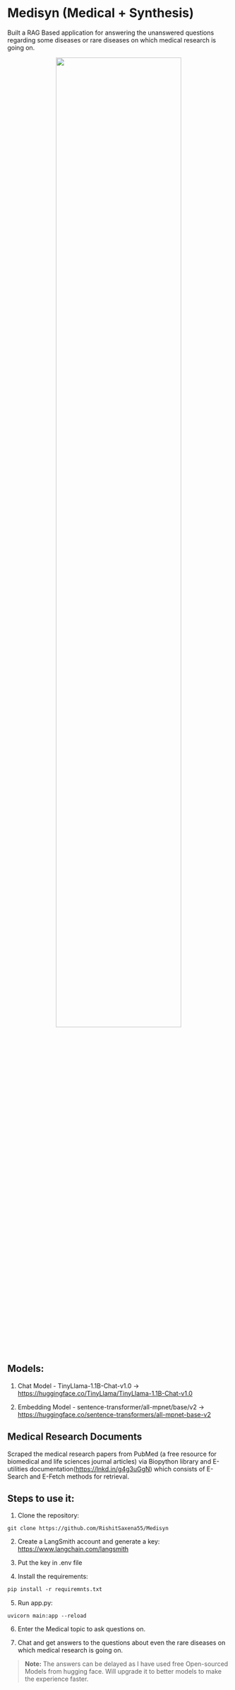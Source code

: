 # Medisyn (Medical + Synthesis)
Built a RAG Based application for answering the unanswered questions regarding some diseases or rare diseases on which medical research is going on.

<div align="center">
  <img src="image.png" width="75%" height="75%">
</div>

## Models:
1. Chat Model - TinyLlama-1.1B-Chat-v1.0 -> https://huggingface.co/TinyLlama/TinyLlama-1.1B-Chat-v1.0
   
2. Embedding Model - sentence-transformer/all-mpnet/base/v2 -> https://huggingface.co/sentence-transformers/all-mpnet-base-v2

## Medical Research Documents
Scraped the medical research papers from PubMed (a free resource for biomedical and life sciences journal articles) via Biopython library and E-utilities documentation(https://lnkd.in/g4g3uGgN) which consists of E-Search and E-Fetch methods for retrieval.

## Steps to use it:
1. Clone the repository:
```git
git clone https://github.com/RishitSaxena55/Medisyn
```
2. Create a LangSmith account and generate a key: https://www.langchain.com/langsmith

3. Put the key in .env file

4. Install the requirements:
```requirements.txt
pip install -r requiremnts.txt
```
  
5. Run app.py:
```app
uvicorn main:app --reload
```

6. Enter the Medical topic to ask questions on.

7. Chat and get answers to the questions about even the rare diseases on which medical research is going on.


> **Note:** The answers can be delayed as I have used free Open-sourced Models from hugging face. Will upgrade it to better models to make the experience faster.


